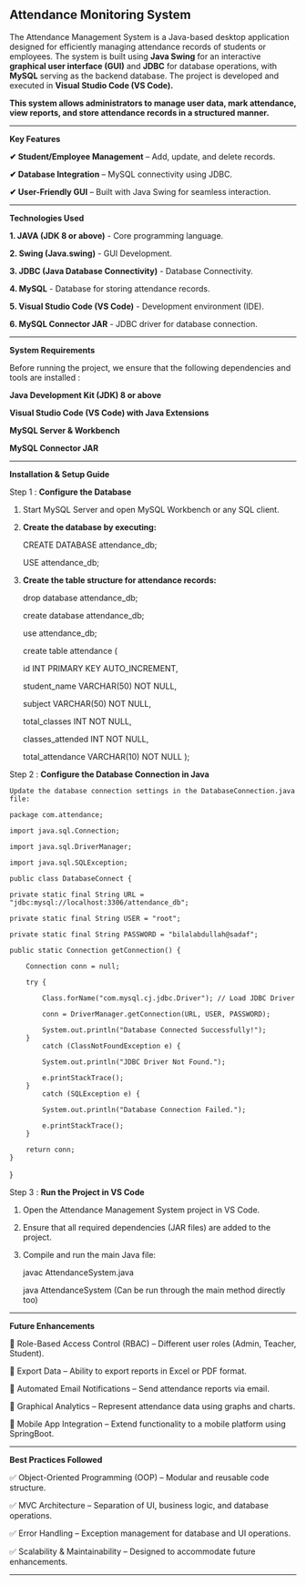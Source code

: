 

## Attendance Monitoring System



The Attendance Management System is a Java-based desktop application designed for efficiently managing attendance records of students or employees. The system is built using **Java Swing** for an interactive 
**graphical user interface (GUI)** and **JDBC** for database operations, with **MySQL** serving as the backend database. The project is developed and executed in **Visual Studio Code (VS Code).**

**This system allows administrators to manage user data, mark attendance, view reports, and store attendance records in a structured manner.**


---

**Key Features**


**✔ Student/Employee Management** – Add, update, and delete records.


**✔ Database Integration** – MySQL connectivity using JDBC.


**✔ User-Friendly GUI** – Built with Java Swing for seamless interaction.




---

**Technologies Used** 

 **1.  JAVA (JDK 8 or above)** - Core programming language. 
 
 **2. Swing (Java.swing)** - GUI Development.
 
 **3. JDBC (Java Database Connectivity)** - Database Connectivity.
 
 **4. MySQL** - Database for storing attendance records.
 
 **5. Visual Studio Code (VS Code)** - Development environment (IDE).
 
 **6. MySQL Connector JAR**  - JDBC driver for database connection. 

---

**System Requirements**

Before running the project, we ensure that the following dependencies and tools are installed :

**Java Development Kit (JDK) 8 or above**

**Visual Studio Code (VS Code) with Java Extensions**

**MySQL Server & Workbench**

**MySQL Connector JAR**



---

**Installation & Setup Guide**

Step 1 : **Configure the Database**

1. Start MySQL Server and open MySQL Workbench or any SQL client.


2. **Create the database by executing:**

     CREATE DATABASE attendance_db;  

     USE attendance_db;


4. **Create the table structure for attendance records:**

    drop database attendance_db;

    create database  attendance_db;

    use attendance_db;

    create table attendance (
	
    id INT PRIMARY KEY AUTO_INCREMENT,
    
    student_name VARCHAR(50) NOT NULL,
    
    subject VARCHAR(50) NOT NULL,
    
    total_classes INT NOT NULL,
    
    classes_attended INT NOT NULL,
    
    total_attendance VARCHAR(10) NOT NULL );



Step 2 : **Configure the Database Connection in Java**

    Update the database connection settings in the DatabaseConnection.java file:

    package com.attendance;

    import java.sql.Connection;

    import java.sql.DriverManager;

    import java.sql.SQLException;

    public class DatabaseConnect {
    
    private static final String URL = "jdbc:mysql://localhost:3306/attendance_db";
   
    private static final String USER = "root";
    
    private static final String PASSWORD = "bilalabdullah@sadaf";

    public static Connection getConnection() {
       
        Connection conn = null;
        
        try {
           
            Class.forName("com.mysql.cj.jdbc.Driver"); // Load JDBC Driver
            
            conn = DriverManager.getConnection(URL, USER, PASSWORD);
            
            System.out.println("Database Connected Successfully!");
        } 
            catch (ClassNotFoundException e) {
            
            System.out.println("JDBC Driver Not Found.");
            
            e.printStackTrace();
        }   
            catch (SQLException e) {
            
            System.out.println("Database Connection Failed.");
            
            e.printStackTrace();
        }
        
        return conn;
    }
}



Step 3 : **Run the Project in VS Code**

1. Open the Attendance Management System project in VS Code.


2. Ensure that all required dependencies (JAR files) are added to the project.


3. Compile and run the main Java file:

     javac AttendanceSystem.java  

     java AttendanceSystem (Can be run through the main method directly too)


---

**Future Enhancements**

🔹 Role-Based Access Control (RBAC) – Different user roles (Admin, Teacher, Student).

🔹 Export Data – Ability to export reports in Excel or PDF format.

🔹 Automated Email Notifications – Send attendance reports via email.

🔹 Graphical Analytics – Represent attendance data using graphs and charts.

🔹 Mobile App Integration – Extend functionality to a mobile platform using SpringBoot. 


---

**Best Practices Followed**

✅ Object-Oriented Programming (OOP) – Modular and reusable code structure.

✅ MVC Architecture – Separation of UI, business logic, and database operations.

✅ Error Handling – Exception management for database and UI operations.

✅ Scalability & Maintainability – Designed to accommodate future enhancements.


---
